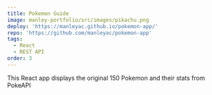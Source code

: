 ```yaml
---
title: Pokemon Guide
image: manley-portfolio/src/images/pikachu.png
deploy: 'https://manleyac.github.io/pokemon-app/'
repo: 'https://github.com/manleyac/pokemon-app'
tags:
  - React
  - REST API
order: 3
---
```

This React app displays the original 150 Pokemon and their stats from PokeAPI
